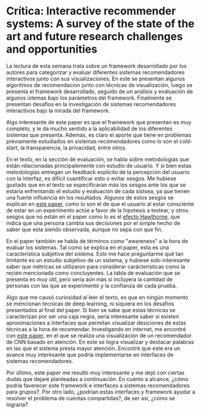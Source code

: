 # Crítica: Interactive recommender systems: A survey of the state of the art and future research challenges and opportunities

La lectura de esta semana trata sobre un framework desarrollado por los autores para categorizar y evaluar diferentes sistemas recomendadores interactivos junto con sus visualizaciones. En este se presentan algunos algoritmos de recomendacion junto con técnicas de visualización, luego se presenta el framework desarrollado, seguido de un análisis y evaluación de algunos istemas bajo los parámetros del framework. Finalmente se presentan desafíos en la investigación de sistemas recomendadores interactivos bajo la mirada del framework. 

Algo interesante de este paper es que el framework que presentan es muy completo, y le da mucho sentido a la aplicabilidad de los diferentes sistemas que presenta. Además, es claro el aporte que tiene en problemas previamente estudiados en sistemas recomendadores como lo son el cold-start, la transparencia, la privacidad, entre otros.

En el texto, en la sección de evaluación, se habla sobre metodologías que están relacionadas principalemente con estudio de usuario. Y si bien estas metodologías entregan un feedback explícito de la percepción del usuario con la interfaz, es difícil cuantificar esto o evitar sesgos. Me hubiese gustado que en el texto se especificaran más los sesgos ante los que se estaría enfrentando el estudio y evaluación de cada sistsea, ya que tienen una fuerte influencia en los resultados. Algunos de estos sesgos se explican en [este paper](https://citeseerx.ist.psu.edu/viewdoc/download?doi=10.1.1.712.4138&rep=rep1&type=pdf), como lo son el de que el usuario al estar consciente de estar en un experimento actúe a favor de la hipotesis a testear, y otros sesgos que no están en el paper como lo es el [efecto Hawthorne](https://catalogofbias.org/biases/hawthorne-effect/), que indica que una persona cambia sus decisiones por el simple hecho de saber que esta siendo observada, aunque no sepa con que fin.

En el paper también se habla de términos como "awareness" a la hora de evaluar los sistemas. Tal como se explica en el paper, esta es una caracteristica subjetiva del sistema. Esto me hace preguntarme qué tan limitante es un estudio subjetivo de un sistema, y hubiese sido interesante saber que métricas se utilizaron para considerar carácteristicas como la recién mencionada como concluyentes. La tabla de evaluación que se presenta es muy útil, pero sería aún más si incluyera la cantidad de personas con las que se experimentó y la confianza de cada prueba.

Algo que me causó curiosidad al leer el texto, es que en ningún momento se mencionan técnicas de deep learning, ni siquiera en los desafíos presentados al final del paper. Si bien se sabe que estas técnicas se caracterizan por ser una caja negra, sería interesante saber si existen aproximaciones a interfaces que permitan visualizar desiciones de estas técnicas a la hora de recomendar. Investigando en internet, me encontré con [este paper](https://dl.acm.org/doi/pdf/10.1145/3109859.3109890), en el que se realiza una visualización de un recomendador de CNN basado en atención. En este se logra visualizar y destacar palabras en las que el sistema presta mayor atención. Encontré que este era un avance muy interesante que podría implementarse en interfaces de sistemas recomendadores.

Por último, este paper me resultó muy interesante y me dejó con ciertas dudas que dejaré planteadas a continuación. En cuánto a alcance, ¿cómo podría faverecer este framework e interfaces a sistemas recomendadores para grupos?. Por otro lado, ¿podrían estas interfaces y framework ayudar a resolver el problema de cuentas compartidas?, de ser así, ¿cómo se lograría?